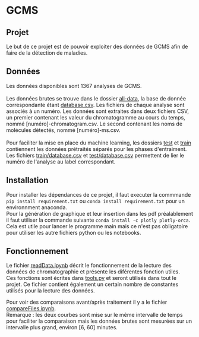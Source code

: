 # GCMS

## Projet
Le but de ce projet est de pouvoir exploiter des données de GCMS afin de faire de la détection de maladies.

## Données
Les données disponibles sont 1367 analyses de GCMS. <br>
<br>
Les données brutes se trouve dans le dossier [all-data](data/all-data), la base de donnée correspondante étant [database.csv](data/all-data/database.csv). 
Les fichiers de chaque analyse sont associés à un numéro. Les données sont extraites dans deux fichiers CSV, un premier contenant les valeur du chromatogramme au cours du temps, nommé [numéro]-chromatogram.csv. Le second contenant les noms de molécules détectés, nommé [numéro]-ms.csv.<br>
<br>
Pour faciliter la mise en place du machine learning, les dossiers [test](data/test) et [train](data/train) contiennent les données prétraités séparés pour les phases d'entraiment. Les fichiers [train/database.csv](data/train/database.csv) et [test/database.csv](data/test/database.csv) permettent de lier le numéro de l'analyse au label correspondant.

## Installation

Pour installer les dépendances de ce projet, il faut executer la commmande `pip install requirement.txt` ou `conda install requirement.txt` pour un environnment anaconda. <br>
Pour la génération de graphique et leur insertion dans les pdf préalablement il faut utiliser la commande suivante `conda install -c plotly plotly-orca`. Cela est utile pour lancer le programme main mais ce n'est pas obligatoire pour utiliser les autre fichiers python ou les notebooks.


## Fonctionnement
Le fichier [readData.ipynb](readData.ipynb) décrit le fonctionnement de la lecture des données de chromatographie et présente les diférentes fonction utiles. <br>
Ces fonctions sont écrites dans [tools.py](tools.py) et seront utilisés dans tout le projet. Ce fichier contient également un certain nombre de constantes utilisés pour la lecture des données.

Pour voir des comparaisons avant/après traitement il y a le fichier [compareFiles.ipynb](compareFiles.ipynb).<br>
Remarque : les deux courbes sont mise sur le même intervalle de temps pour faciliter la comparaison mais les données brutes sont mesurées sur un intervalle plus grand, environ [6, 60] minutes.